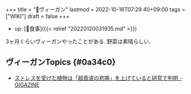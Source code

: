+++
title = "📝ヴィーガン"
lastmod = 2022-10-16T07:29:40+09:00
tags = ["WIKI"]
draft = false
+++

-   up: [📝食事]({{< relref "20220120031935.md" >}})

3ヶ月くらいヴィーガンやったことがある. 野菜は素晴らしい.


## ヴィーガンTopics {#0a34c0}

-   [ストレスを受けた植物は「超音波の悲鳴」を上げていると研究で判明 - GIGAZINE](https://gigazine.net/news/20200104-plants-scream-face-of-stress/)
